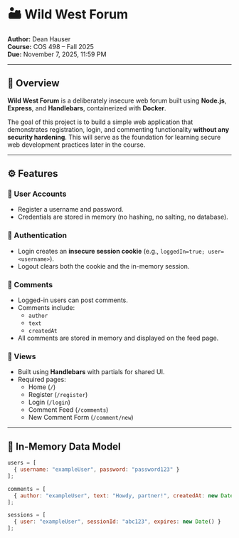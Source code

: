 # 🏜️ Wild West Forum  
**Author:** Dean Hauser  
**Course:** COS 498 – Fall 2025   
**Due:** November 7, 2025, 11:59 PM  

---

## 📖 Overview
**Wild West Forum** is a deliberately insecure web forum built using **Node.js**, **Express**, and **Handlebars**, containerized with **Docker**.  

The goal of this project is to build a simple web application that demonstrates registration, login, and commenting functionality **without any security hardening**. This will serve as the foundation for learning secure web development practices later in the course.

---

## ⚙️ Features

### 👤 User Accounts
- Register a username and password.
- Credentials are stored in memory (no hashing, no salting, no database).

### 🔐 Authentication
- Login creates an **insecure session cookie** (e.g., `loggedIn=true; user=<username>`).
- Logout clears both the cookie and the in-memory session.

### 💬 Comments
- Logged-in users can post comments.
- Comments include:
  - `author`
  - `text`
  - `createdAt`
- All comments are stored in memory and displayed on the feed page.

### 🧩 Views
- Built using **Handlebars** with partials for shared UI.
- Required pages:
  - Home (`/`)
  - Register (`/register`)
  - Login (`/login`)
  - Comment Feed (`/comments`)
  - New Comment Form (`/comment/new`)

---

## 🧱 In-Memory Data Model

```js
users = [
  { username: "exampleUser", password: "password123" }
];

comments = [
  { author: "exampleUser", text: "Howdy, partner!", createdAt: new Date() }
];

sessions = [
  { user: "exampleUser", sessionId: "abc123", expires: new Date() }
];
